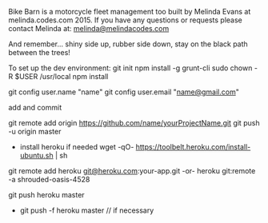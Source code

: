 Bike Barn is a motorcycle fleet management too built by Melinda Evans at melinda.codes.com 2015.
If you have any questions or requests please contact Melinda at:
melinda@melindacodes.com

And remember... shiny side up, rubber side down, stay on the black path between the trees!



To set up the dev environment:
git init
npm install -g grunt-cli
sudo chown -R $USER /usr/local
npm install

git config user.name "name"
git config user.email "name@gmail.com"

add and commit

git remote add origin https://github.com/name/yourProjectName.git
git push -u origin master

- install heroku if needed
wget -qO- https://toolbelt.heroku.com/install-ubuntu.sh | sh

git remote add heroku git@heroku.com:your-app.git
 -or-
heroku git:remote -a shrouded-oasis-4528

git push heroku master
* git push -f heroku master // if necessary